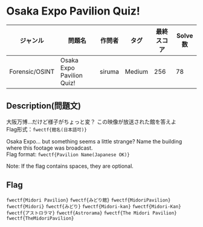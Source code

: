 # Osaka Expo Pavilion Quiz!

|ジャンル|問題名|作問者|タグ|最終スコア|Solve数|
|---|---|---|---|---|---|
|Forensic/OSINT|Osaka Expo Pavilion Quiz!|siruma|Medium|256|78|
## Description(問題文)

大阪万博…だけど様子がちょっと変？
この映像が放送された館を答えよ  
Flag形式：`fwectf{館名(日本語可)}`

Osaka Expo... but something seems a little strange? Name the building where this footage was broadcast.  
Flag format: `fwectf{Pavilion Name(Japanese OK)} `

Note:
If the flag contains spaces, they are optional.


## Flag

`fwectf{Midori Pavilion}`
`fwectf{みどり館}`
`fwectf{MidoriPavilion}`
`fwectf{Midori}`
`fwectf{みどり}`
`fwectf{Midori-kan}`
`fwectf{Midori-Kan}`
`fwectf{アストロラマ}`
`fwectf{Astrorama}`
`fwectf{The Midori Pavilion}`
`fwectf{TheMidoriPavilion}`

